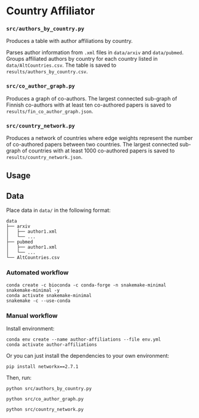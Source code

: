 # Country Affiliator

### `src/authors_by_country.py`

Produces a table with author affiliations by country.

Parses author information from `.xml` files in `data/arxiv` and `data/pubmed`. Groups affiliated authors by country for each country listed in `data/AltCountries.csv`. The table is saved to `results/authors_by_country.csv`.


### `src/co_author_graph.py`

Produces a graph of co-authors. The largest connected sub-graph of Finnish co-authors with at least ten co-authored papers is saved to `results/fin_co_author_graph.json`.

### `src/country_network.py`

Produces a network of countries where edge weights represent the number of co-authored papers between two countries. The largest connected sub-graph of countries with at least 1000 co-authored papers is saved to `results/country_network.json`.

## Usage

## Data

Place data in `data/` in the following format:

```
data
├── arxiv
│   ├── author1.xml
│   └── ...
├── pubmed
│   ├── author1.xml
│   └── ...
└── AltCountries.csv
```

### Automated workflow

```shell
conda create -c bioconda -c conda-forge -n snakemake-minimal snakemake-minimal -y
conda activate snakemake-minimal
snakemake -c --use-conda
```

### Manual workflow

Install environment:

```shell
conda env create --name author-affiliations --file env.yml
conda activate author-affiliations
```

Or you can just install the dependencies to your own environment:

```shell
pip install networkx==2.7.1
```

Then, run:

```shell
python src/authors_by_country.py

python src/co_author_graph.py

python src/country_network.py
```
